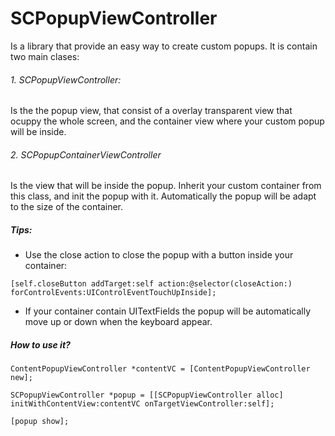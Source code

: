 # SCPopupViewController

Is a library that provide an easy way to create custom popups. 
It is contain two main clases:

###### 1. SCPopupViewController:
Is the the popup view, that consist of a overlay transparent view that ocuppy the whole screen, and the container view where your custom popup will be inside.


###### 2. SCPopupContainerViewController
Is the view that will be inside the popup.
Inherit your custom container from this class, and init the popup with it. Automatically the popup will be adapt to the size of the container.

##### Tips:

- Use the close action to close the popup with a button inside your container:
```
[self.closeButton addTarget:self action:@selector(closeAction:) forControlEvents:UIControlEventTouchUpInside];
```

- If your container contain UITextFields the popup will be automatically move up or down when the keyboard appear.


##### How to use it?

```
ContentPopupViewController *contentVC = [ContentPopupViewController new];

SCPopupViewController *popup = [[SCPopupViewController alloc] initWithContentView:contentVC onTargetViewController:self]; 

[popup show];
```





